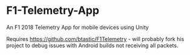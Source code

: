 # F1-Telemetry-App
An F1 2018 Telemetry App for mobile devices using Unity

Requires https://github.com/btastic/F1Telemetry - will probably fork his project to debug issues with Android builds not receiving all packets.
